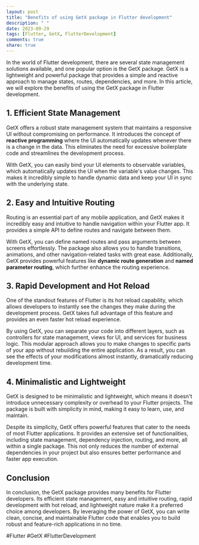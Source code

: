 ```yaml
---
layout: post
title: "Benefits of using GetX package in Flutter development"
description: " "
date: 2023-09-29
tags: [Flutter, GetX, FlutterDevelopment]
comments: true
share: true
---
```


In the world of Flutter development, there are several state management solutions available, and one popular option is the GetX package. GetX is a lightweight and powerful package that provides a simple and reactive approach to manage states, routes, dependencies, and more. In this article, we will explore the benefits of using the GetX package in Flutter development.

## 1. **Efficient State Management**

GetX offers a robust state management system that maintains a responsive UI without compromising on performance. It introduces the concept of **reactive programming** where the UI automatically updates whenever there is a change in the data. This eliminates the need for excessive boilerplate code and streamlines the development process.

With GetX, you can easily bind your UI elements to observable variables, which automatically updates the UI when the variable's value changes. This makes it incredibly simple to handle dynamic data and keep your UI in sync with the underlying state.

## 2. **Easy and Intuitive Routing**

Routing is an essential part of any mobile application, and GetX makes it incredibly easy and intuitive to handle navigation within your Flutter app. It provides a simple API to define routes and navigate between them.

With GetX, you can define named routes and pass arguments between screens effortlessly. The package also allows you to handle transitions, animations, and other navigation-related tasks with great ease. Additionally, GetX provides powerful features like **dynamic route generation** and **named parameter routing**, which further enhance the routing experience.

## 3. Rapid Development and Hot Reload

One of the standout features of Flutter is its hot reload capability, which allows developers to instantly see the changes they make during the development process. GetX takes full advantage of this feature and provides an even faster hot reload experience.

By using GetX, you can separate your code into different layers, such as controllers for state management, views for UI, and services for business logic. This modular approach allows you to make changes to specific parts of your app without rebuilding the entire application. As a result, you can see the effects of your modifications almost instantly, dramatically reducing development time.

## 4. Minimalistic and Lightweight

GetX is designed to be minimalistic and lightweight, which means it doesn't introduce unnecessary complexity or overhead to your Flutter projects. The package is built with simplicity in mind, making it easy to learn, use, and maintain.

Despite its simplicity, GetX offers powerful features that cater to the needs of most Flutter applications. It provides an extensive set of functionalities, including state management, dependency injection, routing, and more, all within a single package. This not only reduces the number of external dependencies in your project but also ensures better performance and faster app execution.

## Conclusion

In conclusion, the GetX package provides many benefits for Flutter developers. Its efficient state management, easy and intuitive routing, rapid development with hot reload, and lightweight nature make it a preferred choice among developers. By leveraging the power of GetX, you can write clean, concise, and maintainable Flutter code that enables you to build robust and feature-rich applications in no time.

#Flutter #GetX #FlutterDevelopment